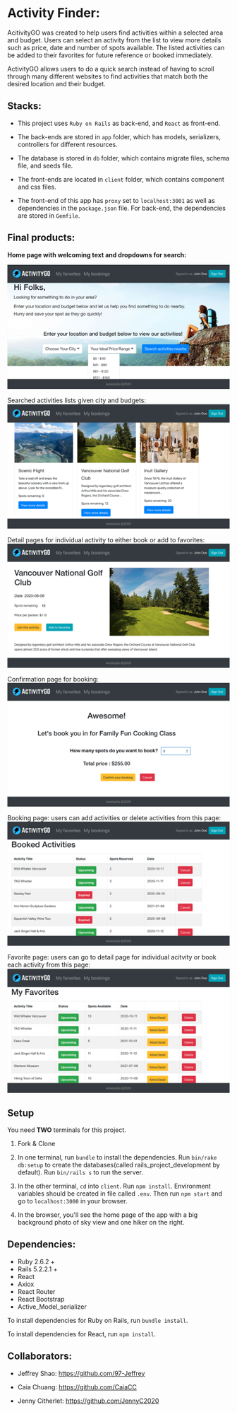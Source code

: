 # Activity Finder:

AcitivityGO was created to help users find activities within a selected area and budget. Users can select an activity from the list to view more details such as price, date and number of spots available. The listed activities can be added to their favorites for future reference or booked immediately.

ActivityGO allows users to do a quick search instead of having to scroll through many different websites to find activities that match both the desired location and their budget.


## Stacks:

* This project uses `Ruby on Rails` as back-end, and `React` as front-end.

* The back-ends are stored in `app` folder, which has models, serializers, controllers for different resources. 

* The database is stored in `db` folder, which contains migrate files, schema file, and seeds file.

* The front-ends are located in `client` folder, which contains component and css files.

* The front-end of this app has `proxy` set to `localhost:3001` as well as dependencies in the `package.json` file. For back-end, the dependencies are stored in `Gemfile`.

## Final products:

**Home page with welcoming text and dropdowns for search:**

![Homepage](https://github.com/97-Jeffrey/activity-finder/blob/readme-update/docs/home.png?raw=true)

Searched activities lists given city and budgets:
![home-search](https://github.com/97-Jeffrey/activity-finder/blob/readme-update/docs/home-search.png?raw=true)

Detail pages for individual activity to either book or add to favorites:
![detail](https://github.com/97-Jeffrey/activity-finder/blob/readme-update/docs/detail.png?raw=true)

Confirmation page for booking:
![confirmation](https://github.com/97-Jeffrey/activity-finder/blob/readme-update/docs/confirmation.png?raw=true)

Booking page: users can add activities or delete activities from this page:
![booking](https://github.com/97-Jeffrey/activity-finder/blob/readme-update/docs/bookings.png?raw=true)

Favorite page: users can go to detail page for individual acitvity or book each activity from this page:
![favorite](https://github.com/97-Jeffrey/activity-finder/blob/readme-update/docs/favorite.png?raw=true)


## Setup

You need **TWO** terminals for this project.

1.  Fork & Clone

2.  In one terminal, run `bundle` to install the dependencies. Run `bin/rake db:setup` to create the databases(called rails_project_development by default). Run `bin/rails s` to run the server.

3.  In the other terminal, `cd` into `client`. Run `npm install`. Environment variables should be created in file called `.env`. Then run `npm start` and go to `localhost:3000` in your browser.

4.  In the browser, you'll see the home page of the app with a big background photo of sky view and one hiker on the right.

## Dependencies:

* Ruby 2.6.2 +
* Rails 5.2.2.1 +
* React
* Axiox
* React Router
* React Bootstrap
* Active_Model_serializer

To install dependencies for Ruby on Rails, run `bundle install`.

To install dependencies for React, run `npm install`.


## Collaborators:

* Jeffrey Shao: https://github.com/97-Jeffrey

* Caia Chuang: https://github.com/CaiaCC

* Jenny Citherlet: https://github.com/JennyC2020


